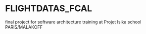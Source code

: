 # FLIGHTDATAS_FCAL
final project for software architecture training at Projet Isika school PARIS/MALAKOFF
